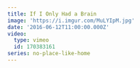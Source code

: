 ```yaml
---
title: If I Only Had a Brain
image: 'https://i.imgur.com/MuLYIpM.jpg'
date: '2016-06-12T11:00:00.000Z'
video:
  type: vimeo
  id: 170383161
series: no-place-like-home
---
```


